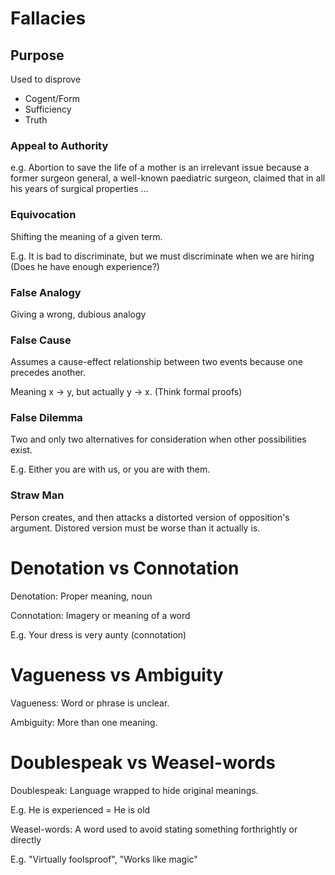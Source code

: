 # Fallacies

## Purpose

Used to disprove

- Cogent/Form
- Sufficiency
- Truth

### Appeal to Authority

e.g. Abortion to save the life of a mother is an irrelevant issue because a former surgeon general, a well-known paediatric surgeon, claimed that in all his years of surgical properties ...

### Equivocation

Shifting the meaning of a given term.

E.g. It is bad to discriminate, but we must discriminate when we are hiring (Does he have enough experience?)

### False Analogy

Giving a wrong, dubious analogy

### False Cause

Assumes a cause-effect relationship between two events because one precedes another.

Meaning x -> y, but actually y -> x. (Think formal proofs)

### False Dilemma

Two and only two alternatives for consideration when other possibilities exist.

E.g. Either you are with us, or you are with them.

### Straw Man

Person creates, and then attacks a distorted version of opposition's argument. Distored version must be worse than it actually is.

# Denotation vs Connotation

Denotation: Proper meaning, noun

Connotation: Imagery or meaning of a word

E.g. Your dress is very aunty (connotation)

# Vagueness vs Ambiguity

Vagueness: Word or phrase is unclear.

Ambiguity: More than one meaning.

# Doublespeak vs Weasel-words

Doublespeak: Language wrapped to hide original meanings.

E.g. He is experienced = He is old

Weasel-words: A word used to avoid stating something forthrightly or directly

E.g. "Virtually foolsproof", "Works like magic"




